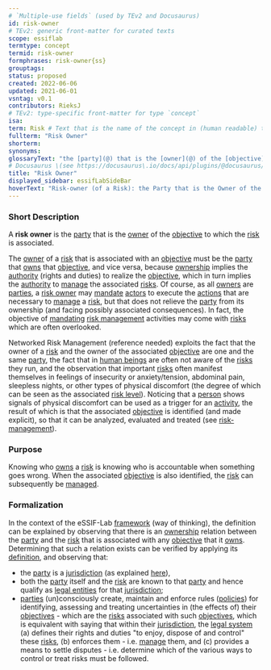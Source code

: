 ```yaml
---
# `Multiple-use fields` (used by TEv2 and Docusaurus)
id: risk-owner
# TEv2: generic front-matter for curated texts
scope: essiflab
termtype: concept
termid: risk-owner
formphrases: risk-owner{ss}
grouptags:
status: proposed
created: 2022-06-06
updated: 2021-06-01
vsntag: v0.1
contributors: RieksJ
# TEv2: type-specific front-matter for type `concept`
isa:
term: Risk # Text that is the name of the concept in (human readable) texts.
fullterm: "Risk Owner"
shorterm:
synonyms:
glossaryText: "the [party](@) that is the [owner](@) of the [objective](@) to which a [risk](@) is associated."
# Docusaurus \(see https://docusaurus\.io/docs/api/plugins/@docusaurus/plugin-content-docs#markdown-front-matter\):
title: "Risk Owner"
displayed_sidebar: essifLabSideBar
hoverText: "Risk-owner (of a Risk): the Party that is the Owner of the Objective to which the Risk is associated."
---
```


### Short Description
A **risk owner** is the [party](@) that is the [owner](@) of the [objective](@) to which the [risk](@) is associated.

The [owner](@) of a [risk](@) that is associated with an [objective](@) must be the [party](@) that [owns](@) that [objective](@), and vice versa, because [ownership](@) implies the [authority](@) (rights and duties) to realize the [objective](@), which in turn implies the [authority](@) to [manage](@) the associated [risks](@). Of course, as all [owners](@) are [parties](@), a [risk owner](@) may [mandate](@) [actors](@) to execute the [actions](@) that are necessary to [manage](@) a [risk](@), but that does not relieve the [party](@) from its ownership (and facing possibly associated consequences). In fact, the objective of [mandating](@) [risk management](@) activities may come with [risks](@) which are often overlooked.

Networked Risk Management (reference needed) exploits the fact that the owner of a [risk](@) and the owner of the associated [objective](@) are one and the same [party](@), the fact that in [human beings](@) are often not aware of the [risks](@) they run, and the observation that important [risks](@) often manifest themselves in feelings of insecurity or anxiety/tension, abdominal pain, sleepless nights, or other types of physical discomfort (the degree of which can be seen as the associated [risk level](@)). Noticing that a [person](@) shows signals of physical discomfort can be used as a trigger for an [activity](@), the result of which is that the associated [objective](@) is identified (and made explicit), so that it can be analyzed, evaluated and treated (see [risk-management](@)).

### Purpose
Knowing who [owns](@) a [risk](@) is knowing who is accountable when something goes wrong. When the associated [objective](@) is also identified, the [risk](@) can subsequently be [managed](@).

### Formalization

In the context of the eSSIF-Lab [framework](@) (way of thinking), the definition can be explained by observing that there is an [ownership](@) relation between the [party](@) and the [risk](@) that is associated with any [objective](@) that it [owns](@). Determining that such a relation exists can be verified by applying its [definition](@), and observing that:
  - the [party](@) is a [jurisdiction](@) (as explained [here](@)),
  - both the [party](@) itself and the [risk](@) are known to that [party](@) and hence qualify as [legal entities](@) for that [jurisdiction](@);
  - [parties](@) (un)consciously create, maintain and enforce rules ([policies](@)) for identifying, assessing and treating uncertainties in (the effects of) their [objectives](@) - which are the [risks](@) associated with such [objectives](@), which is equivalent with saying that within their [jurisdiction](@), the [legal system](@) (a) defines their rights and duties "to enjoy, dispose of and control" these [risks](@), (b) enforces them - i.e. [manage](@) them, and (c) provides a means to settle disputes - i.e. determine which of the various ways to control or treat risks must be followed.